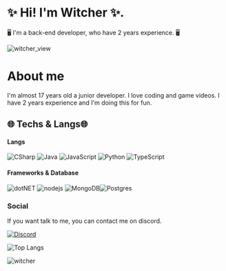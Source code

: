 # ✨ Hi! I'm Witcher ✨.
🖥️ I'm a back-end developer, who have 2 years experience. 🖥️

![witcher_view](https://komarev.com/ghpvc/?username=TheWTCHR0&color=dc143c)

# About me
I'm almost 17 years old a junior developer. I love coding and game videos. I have 2 years experience and I'm doing this for fun.

## 🌐 Techs & Langs🌐
#### Langs
![CSharp](https://img.shields.io/badge/C%23-239120?style=for-the-badge&logo=c-sharp&logoColor=white) ![Java](https://img.shields.io/badge/Java-ED8B00?style=for-the-badge&logo=java&logoColor=white) ![JavaScript](https://img.shields.io/badge/JavaScript-323330?style=for-the-badge&logo=javascript&logoColor=F7DF1E) ![Python](https://img.shields.io/badge/Python-14354C?style=for-the-badge&logo=python&logoColor=white)  ![TypeScript](https://img.shields.io/badge/typescript-%23007ACC.svg?style=for-the-badge&logo=typescript&logoColor=white)
#### Frameworks & Database
![dotNET](https://img.shields.io/badge/.NET-512BD4?style=for-the-badge&logo=dotnet&logoColor=white) ![nodejs](https://img.shields.io/badge/Node.js-339933?style=for-the-badge&logo=nodedotjs&logoColor=white) ![MongoDB](https://img.shields.io/badge/MongoDB-4EA94B?style=for-the-badge&logo=mongodb&logoColor=white)![Postgres](https://img.shields.io/badge/postgres-%23316192.svg?style=for-the-badge&logo=postgresql&logoColor=white)

### Social
If you want talk to me, you can contact me on discord.

[![Discord](https://img.shields.io/badge/Discord-7289DA?style=for-the-badge&logo=discord&logoColor=white)](https://discord.com/users/299955838368612353)


![Top Langs](https://github-readme-stats.vercel.app/api/top-langs/?username=TheWTCHR&layout=compact&bg_color=353535&text_color=ABABAB&title_color=BC25E9&)


![witcher](https://github-readme-stats.vercel.app/api?username=TheWTCHR&show_icons=true&bg_color=353535&text_color=ABABAB&title_color=BC25E9&icon_color=BC25E9) 

